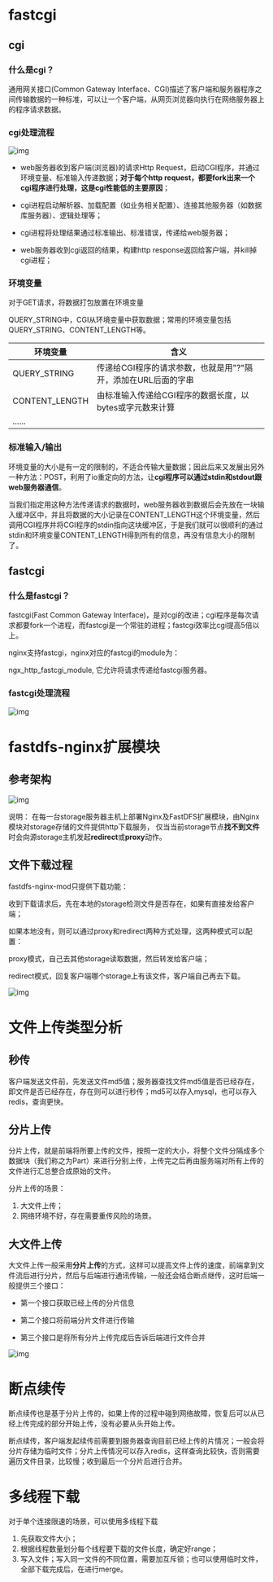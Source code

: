 # fastcgi

## cgi

### 什么是cgi？

通用网关接口(Common Gateway Interface、CGI)描述了客户端和服务器程序之间传输数据的一种标准，可以让一个客户端，从网页浏览器向执行在网络服务器上的程序请求数据。

### cgi处理流程

![img](https://cdn.nlark.com/yuque/0/2022/png/756577/1646709322316-bf64250d-9438-4ddd-87d4-f1b492316583.png)

- web服务器收到客户端(浏览器)的请求Http Request，启动CGI程序，并通过环境变量、标准输入传递数据；**对于每个http request，都要fork出来一个cgi程序进行处理，这是cgi性能低的主要原因**；
- cgi进程启动解析器、加载配置（如业务相关配置）、连接其他服务器（如数据库服务器）、逻辑处理等；

- cgi进程将处理结果通过标准输出、标准错误，传递给web服务器；
- web服务器收到cgi返回的结果，构建http response返回给客户端，并kill掉cgi进程；

### 环境变量

对于GET请求，将数据打包放置在环境变量

QUERY_STRING中，CGI从环境变量中获取数据；常用的环境变量包括QUERY_STRING、CONTENT_LENGTH等。

| 环境变量       | 含义                                                         |
| -------------- | ------------------------------------------------------------ |
| QUERY_STRING   | 传递给CGI程序的请求参数，也就是用"?"隔开，添加在URL后面的字串 |
| CONTENT_LENGTH | 由标准输入传递给CGI程序的数据长度，以bytes或字元数来计算     |
| ......         |                                                              |

### 标准输入/输出

环境变量的大小是有一定的限制的，不适合传输大量数据；因此后来又发展出另外一种方法：POST，利用了io重定向的方法，让**cgi程序可以通过stdin和stdout跟web服务器通信**。

当我们指定用这种方法传递请求的数据时，web服务器收到数据后会先放在一块输入缓冲区中，并且将数据的大小记录在CONTENT_LENGTH这个环境变量，然后调用CGI程序并将CGI程序的stdin指向这块缓冲区，于是我们就可以很顺利的通过stdin和环境变量CONTENT_LENGTH得到所有的信息，再没有信息大小的限制了。

## fastcgi

### 什么是fastcgi？

fastcgi(Fast Common Gateway Interface)，是对cgi的改进；cgi程序是每次请求都要fork一个进程，而fastcgi是一个常驻的进程；fastcgi效率比cgi提高5倍以上。



nginx支持fastcgi，nginx对应的fastcgi的module为：

ngx_http_fastcgi_module, 它允许将请求传递给fastcgi服务器。

### fastcgi处理流程

![img](https://cdn.nlark.com/yuque/0/2022/png/756577/1646716279138-339cbd32-730d-48e9-9753-e3047c36bd2e.png)

# fastdfs-nginx扩展模块

## 参考架构

![img](https://cdn.nlark.com/yuque/0/2022/png/756577/1646717010814-5b9dd9cb-0536-4236-98b0-f38b18d46de4.png)

说明： 在每一台storage服务器主机上部署Nginx及FastDFS扩展模块，由Nginx模块对storage存储的文件提供http下载服务， 仅当当前storage节点**找不到文件**时会向源storage主机发起**redirect**或**proxy**动作。

## 文件下载过程

fastdfs-nginx-mod只提供下载功能：

收到下载请求后，先在本地的storage检测文件是否存在，如果有直接发给客户端；

如果本地没有，则可以通过proxy和redirect两种方式处理，这两种模式可以配置：

proxy模式，自己去其他storage读取数据，然后转发给客户端；

redirect模式，回复客户端哪个storage上有该文件，客户端自己再去下载。



![img](https://cdn.nlark.com/yuque/0/2022/png/756577/1646718072750-23db587a-92b5-4340-8b6c-4e120f5e4df0.png)



# 文件上传类型分析

## 秒传

客户端发送文件前，先发送文件md5值；服务器查找文件md5值是否已经存在，即文件是否已经存在，存在则可以进行秒传；md5可以存入mysql，也可以存入redis，查询更快。

## 分片上传

分片上传，就是前端将所要上传的文件，按照一定的大小，将整个文件分隔成多个数据块（我们称之为Part）来进行分别上传，上传完之后再由服务端对所有上传的文件进行汇总整合成原始的文件。



分片上传的场景：

1. 大文件上传；
2. 网络环境不好，存在需要重传风险的场景。

## 大文件上传

大文件上传一般采用**分片上传**的方式，这样可以提高文件上传的速度，前端拿到文件流后进行分片，然后与后端进行通讯传输，一般还会结合断点继传，这时后端一般提供三个接口：

- 第一个接口获取已经上传的分片信息
- 第二个接口将前端分片文件进行传输

- 第三个接口是将所有分片上传完成后告诉后端进行文件合并

![img](https://cdn.nlark.com/yuque/0/2022/png/756577/1646720162614-0357a3cd-8550-4317-b98b-37deb552475c.png)

# 断点续传

断点续传也是基于分片上传的，如果上传的过程中碰到网络故障，恢复后可以从已经上传完成的部分开始上传，没有必要从头开始上传。



断点续传，客户端发起续传前需要到服务器查询目前已经上传的片情况；一般会将分片存储为临时文件；分片上传情况可以存入redis，这样查询比较快，否则需要遍历文件目录，比较慢；收到最后一个分片后进行合并。

# 多线程下载

对于单个连接限速的场景，可以使用多线程下载

1. 先获取文件大小；
2. 根据线程数量划分每个线程要下载的文件长度，确定好range；
3. 写入文件；写入同一文件的不同位置，需要加互斥锁；也可以使用临时文件，全部下载完成后，在进行merge。





 